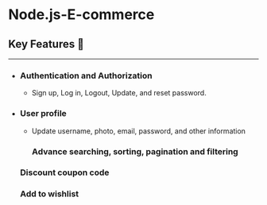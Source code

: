 <h1>Node.js-E-commerce</h1>

<h2> Key Features 📝</h2>
<hr>

<ul>
  <li><h3>Authentication and Authorization</h3></li>
  <ul>
    <li>Sign up, Log in, Logout, Update, and reset password.</li>
  </ul>

  <li><h3>User profile</h3></li>
  <ul>
    <li>Update username, photo, email, password, and other information</li>
  </ul>

  <ul><il><h3>Advance searching, sorting, pagination and filtering</h3></il></ul>

  <il><h3>Discount coupon code</h3></il>

  <il><h3>Add to wishlist</h3></il>
</ul>

